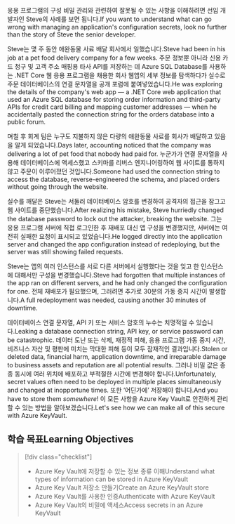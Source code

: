 <span data-ttu-id="6463a-101">응용 프로그램의 구성 비밀 관리와 관련하여 잘못될 수 있는 사항을 이해하려면 선임 개발자인 Steve의 사례를 보면 됩니다.</span><span class="sxs-lookup"><span data-stu-id="6463a-101">If you want to understand what can go wrong with managing an application's configuration secrets, look no further than the story of Steve the senior developer.</span></span>

<span data-ttu-id="6463a-102">Steve는 몇 주 동안 애완동물 사료 배달 회사에서 일했습니다.</span><span class="sxs-lookup"><span data-stu-id="6463a-102">Steve had been in his job at a pet food delivery company for a few weeks.</span></span> <span data-ttu-id="6463a-103">주문 정보뿐 아니라 신용 카드 청구 및 고객 주소 매핑용 타사 API를 저장하는 데 Azure SQL Database를 사용하는 .NET Core 웹 응용 프로그램을 채용한 회사 웹앱의 세부 정보를 탐색하다가 실수로 주문 데이터베이스의 연결 문자열을 공개 포럼에 붙여넣었습니다.</span><span class="sxs-lookup"><span data-stu-id="6463a-103">He was exploring the details of the company's web app &mdash; a .NET Core web application that used an Azure SQL database for storing order information and third-party APIs for credit card billing and mapping customer addresses &mdash; when he accidentally pasted the connection string for the orders database into a public forum.</span></span>

<span data-ttu-id="6463a-104">며칠 후 회계 팀은 누구도 지불하지 않은 다량의 애완동물 사료를 회사가 배달하고 있음을 알게 되었습니다.</span><span class="sxs-lookup"><span data-stu-id="6463a-104">Days later, accounting noticed that the company was delivering a lot of pet food that nobody had paid for.</span></span> <span data-ttu-id="6463a-105">누군가가 연결 문자열을 사용해 데이터베이스에 액세스했고 스키마를 리버스 엔지니어링하여 웹 사이트를 통하지 않고 주문이 이루어졌던 것입니다.</span><span class="sxs-lookup"><span data-stu-id="6463a-105">Someone had used the connection string to access the database, reverse-engineered the schema, and placed orders without going through the website.</span></span>

<span data-ttu-id="6463a-106">실수를 깨달은 Steve는 서둘러 데이터베이스 암호를 변경하여 공격자의 접근을 잠그고 웹 사이트를 중단했습니다.</span><span class="sxs-lookup"><span data-stu-id="6463a-106">After realizing his mistake, Steve hurriedly changed the database password to lock out the attacker, breaking the website.</span></span> <span data-ttu-id="6463a-107">그는 응용 프로그램 서버에 직접 로그인한 후 재배포 대신 앱 구성을 변경했지만, 서버에는 여전히 실패한 요청이 표시되고 있었습니다.</span><span class="sxs-lookup"><span data-stu-id="6463a-107">He logged directly into the application server and changed the app configuration instead of redeploying, but the server was still showing failed requests.</span></span>

<span data-ttu-id="6463a-108">Steve는 앱의 여러 인스턴스를 서로 다른 서버에서 실행했다는 것을 잊고 한 인스턴스에 대해서만 구성을 변경했습니다.</span><span class="sxs-lookup"><span data-stu-id="6463a-108">Steve had forgotten that multiple instances of the app ran on different servers, and he had only changed the configuration for one.</span></span> <span data-ttu-id="6463a-109">전체 재배포가 필요했으며, 그러려면 추가로 30분의 가동 중지 시간이 발생합니다.</span><span class="sxs-lookup"><span data-stu-id="6463a-109">A full redeployment was needed, causing another 30 minutes of downtime.</span></span>

<span data-ttu-id="6463a-110">데이터베이스 연결 문자열, API 키 또는 서비스 암호의 누수는 치명적일 수 있습니다.</span><span class="sxs-lookup"><span data-stu-id="6463a-110">Leaking a database connection string, API key, or service password can be catastrophic.</span></span> <span data-ttu-id="6463a-111">데이터 도난 또는 삭제, 재정적 피해, 응용 프로그램 가동 중지 시간, 비즈니스 자산 및 평판에 미치는 막대한 피해 등이 모두 잠재적인 결과입니다.</span><span class="sxs-lookup"><span data-stu-id="6463a-111">Stolen or deleted data, financial harm, application downtime, and irreparable damage to business assets and reputation are all potential results.</span></span> <span data-ttu-id="6463a-112">그러나 비밀 값은 종종 동시에 여러 위치에 배포하고 부적절한 시간에 변경해야 합니다.</span><span class="sxs-lookup"><span data-stu-id="6463a-112">Unfortunately, secret values often need to be deployed in multiple places simultaneously and changed at inopportune times.</span></span> <span data-ttu-id="6463a-113">또한 ‘어딘가에’ 저장해야 합니다.</span><span class="sxs-lookup"><span data-stu-id="6463a-113">And you have to store them *somewhere*!</span></span> <span data-ttu-id="6463a-114">이 모든 사항을 Azure Key Vault로 안전하게 관리할 수 있는 방법을 알아보겠습니다.</span><span class="sxs-lookup"><span data-stu-id="6463a-114">Let's see how we can make all of this secure with Azure KeyVault.</span></span>

## <a name="learning-objectives"></a><span data-ttu-id="6463a-115">학습 목표</span><span class="sxs-lookup"><span data-stu-id="6463a-115">Learning Objectives</span></span>
> [!div class="checklist"]
> * <span data-ttu-id="6463a-116">Azure Key Vault에 저장할 수 있는 정보 종류 이해</span><span class="sxs-lookup"><span data-stu-id="6463a-116">Understand what types of information can be stored in Azure KeyVault</span></span>
> * <span data-ttu-id="6463a-117">Azure Key Vault 저장소 만들기</span><span class="sxs-lookup"><span data-stu-id="6463a-117">Create an Azure KeyVault store</span></span>
> * <span data-ttu-id="6463a-118">Azure Key Vault를 사용한 인증</span><span class="sxs-lookup"><span data-stu-id="6463a-118">Authenticate with Azure KeyVault</span></span>
> * <span data-ttu-id="6463a-119">Azure Key Vault의 비밀에 액세스</span><span class="sxs-lookup"><span data-stu-id="6463a-119">Access secrets in an Azure KeyVault</span></span>
